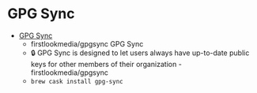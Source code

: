 # GPG Sync
- [GPG Sync](https://github.com/firstlookmedia/gpgsync/)
  -  firstlookmedia/gpgsync GPG Sync
  - :lock: GPG Sync is designed to let users always have up-to-date public keys for other members of their organization - firstlookmedia/gpgsync
  - `brew cask install gpg-sync`
